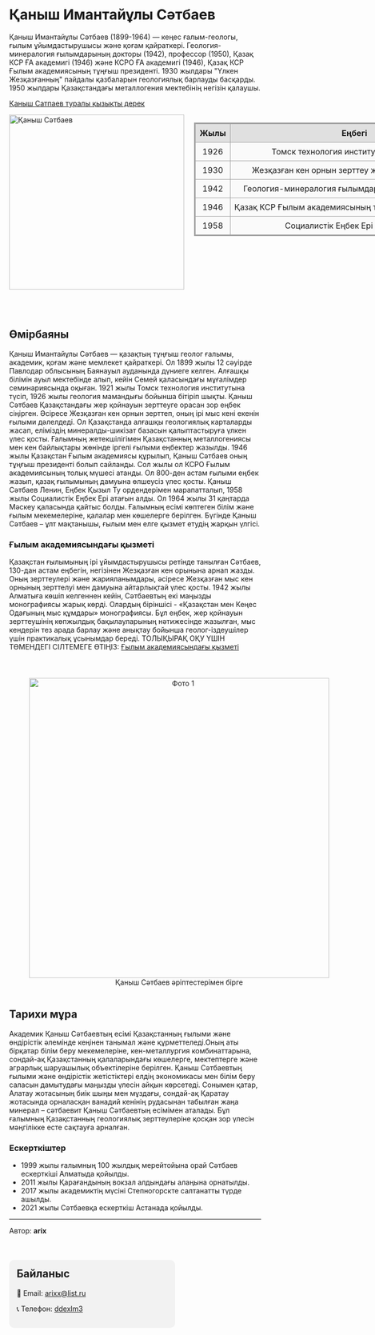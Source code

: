 <!DOCTYPE html>

<html lang="kk">

<head>
  <meta charset="UTF-8">
  <meta name="viewport" content="width=device-width, initial-scale=1.0">
  <title>Қаныш Имантайұлы Сәтбаев</title>

  <style>
    nav {
      position: fixed;
      top: 10px;
      left: 1100px;
      background-color: #f2f2f2;
      padding: 10px;
      border-radius: 10px;
    }

    nav a {
      display: block;
      margin: 5px 0;
      text-decoration: none;
      color: black;
    }

    .photos {
      display: flex;
      align-items: flex-start;
      gap: 50px;
      margin-top: 40px;
    }

    figure {
      text-align: center;
    }

    table {
      border-collapse: collapse;
      width: 450px;
      text-align: center;
      background-color: #fafafa;
      border: 2px solid #a0a0a0;
    }

    th, td {
      border: 1px solid #a0a0a0;
      padding: 8px;
    }

    th {
      background-color: #e0e0e0;
    }

    caption {
      caption-side: top;
      font-weight: bold;
      margin-bottom: 10px;
    }

    footer {
      background-color: #f2f2f2;
      border-radius: 10px;
      padding: 15px;
      margin-top: 50px;
      width: 60%;
    }

    footer h2 {
      margin-top: 0;
    }

    /* ✅ ТЕЛЕФОНҒА АРНАЛҒАН ҚОСЫМША КОД */
    img {
      max-width: 100%;
      height: auto;
      display: block;
    }

    @media (max-width: 768px) {
      nav {
        position: static;
        text-align: center;
        margin-bottom: 15px;
      }

      div[style*="display: flex"] {
        flex-direction: column;
        align-items: center;
        gap: 20px;
      }

      table {
        width: 100% !important;
      }

      .photos {
        flex-direction: column;
        gap: 25px;
      }

      footer {
        width: 100%;
      }
    }
  </style>
</head>

<body>

  <nav>
    <a href="#omirbayan">Өмірбаян</a>
    <a href="#akademiya">Ғылым академиясындағы қызметі</a>
    <a href="#mura">Тарихи мұра</a>
    <a href="#eskertkish">Ескерткіштер</a>
    <a href="#baylanas">Байланыс</a>
  </nav>

  <h1>Қаныш Имантайұлы Сәтбаев</h1>

  <p>
    Қаныш Имантайұлы Сәтбаев (1899-1964) — кеңес ғалым-геологы, ғылым ұйымдастырушысы және қоғам қайраткері.
    Геология-минералогия ғылымдарының докторы (1942), профессор (1950), Қазақ КСР ҒА академигі (1946) және КСРО ҒА академигі (1946), Қазақ
    КСР Ғылым академиясының тұңғыш президенті.
    1930 жылдары "Үлкен Жезқазғанның" пайдалы қазбаларын геологиялық барлауды басқарды.
    1950 жылдары Қазақстандағы металлогения мектебінің негізін қалаушы.
  </p>

  <a href="E-history.kze-history.kz › kz › news › showҚазақтың қанышы жайлы 15 қызықты дерек">Қаныш Сатпаев туралы қызықты дерек</a>
 
<!-- Сурет пен таблица бір қатарда -->
<div style="display: flex; align-items: flex-start; justify-content: flex-start; gap: 20px; flex-wrap: nowrap;">

  <!-- Сурет -->
  <div style="flex: 0 0 auto;">
    <img src="https://kazpravda.kz/media/news/2024/04/19/%D1%81%D0%B0%D1%82%D0%BF%D0%B0%D0%B5%D0%B2.jpeg"
         alt="Қаныш Сәтбаев" width="350">
  </div>

  <!-- Таблица -->
  <div style="flex: 20 20 auto;">
    <table border="5" style="border-collapse: collapse; width: 600px;">
      <tr style="background-color:#f2f2f2;">
        <th>Жылы</th>
        <th>Еңбегі</th>
      </tr>
      <tr>
        <td>1926</td>
        <td>Томск технология институтын тәмамдады</td>
      </tr>
      <tr>
        <td>1930</td>
        <td>Жезқазған кен орнын зерттеу жұмыстарын бастады</td>
      </tr>
      <tr>
        <td>1942</td>
        <td>Геология-минералогия ғылымдарының докторы атанды</td>
      </tr>
      <tr>
        <td>1946</td>
        <td>Қазақ КСР Ғылым академиясының тұңғыш президенті болды</td>
      </tr>
      <tr>
        <td>1958</td>
        <td>Социалистік Еңбек Ері атағын алды</td>
      </tr>
    </table>
  </div>
</div>

  <br><br>

  <h2 id="omirbayan">Өмірбаяны</h2>
  <p>
    Қаныш Имантайұлы Сәтбаев — қазақтың тұңғыш геолог ғалымы, академик, қоғам және мемлекет қайраткері. Ол 1899 жылы 12 сәуірде Павлодар облысының Баянауыл ауданында дүниеге келген.
    Алғашқы білімін ауыл мектебінде алып, кейін Семей қаласындағы мұғалімдер семинариясында оқыған. 1921 жылы Томск технология институтына түсіп, 1926 жылы геология мамандығы бойынша бітіріп шықты.
    Қаныш Сәтбаев Қазақстандағы жер қойнауын зерттеуге орасан зор еңбек сіңірген. Әсіресе Жезқазған кен орнын зерттеп, оның ірі мыс кені екенін ғылыми дәлелдеді. Ол Қазақстанда алғашқы геологиялық карталарды жасап, еліміздің минералды-шикізат базасын қалыптастыруға үлкен үлес қосты. 
    Ғалымның жетекшілігімен Қазақстанның металлогениясы мен кен байлықтары жөнінде іргелі ғылыми еңбектер жазылды.
    1946 жылы Қазақстан Ғылым академиясы құрылып, Қаныш Сәтбаев оның тұңғыш президенті болып сайланды. Сол жылы ол КСРО Ғылым академиясының толық мүшесі атанды. Ол 800-ден астам ғылыми еңбек жазып, қазақ ғылымының дамуына өлшеусіз үлес қосты.
    Қаныш Сәтбаев Ленин, Еңбек Қызыл Ту ордендерімен марапатталып, 1958 жылы Социалистік Еңбек Ері атағын алды. Ол 1964 жылы 31 қаңтарда Мәскеу қаласында қайтыс болды. Ғалымның есімі көптеген білім және ғылым мекемелеріне, қалалар мен көшелерге берілген. Бүгінде Қаныш Сәтбаев – ұлт мақтанышы, ғылым мен елге қызмет етудің жарқын үлгісі.
  </p>

  <h3 id="akademiya">Ғылым академиясындағы қызметі</h3>
  <p>
    Қазақстан ғылымының ірі ұйымдастырушысы ретінде танылған Сәтбаев, 130-дан астам еңбегін, негізінен Жезқазған кен орынына арнап жазды. Оның зерттеулері және жарияланымдары, әсіресе Жезқазған мыс кен орнының зерттелуі мен дамуына айтарлықтай үлес қосты.
    1942 жылы Алматыға көшіп келгеннен кейін, Сәтбаевтың екі маңызды монографиясы жарық көрді. Олардың біріншісі - «Қазақстан мен Кеңес Одағының мыс құмдары» монографиясы. Бұл еңбек, жер қойнауын зерттеушінің көпжылдық бақылауларының нәтижесінде жазылған, мыс кендерін тез арада барлау және анықтау бойынша геолог-іздеушілер үшін практикалық ұсынымдар береді.
    ТОЛЫҚЫРАҚ ОҚУ ҮШІН ТӨМЕНДЕГІ СІЛТЕМЕГЕ ӨТІҢІЗ:
    <a href="https://kk.wikipedia.org/wiki/%D2%9A%D0%B0%D0%BD%D1%8B%D1%88_%D0%98%D0%BC%D0%B0%D0%BD%D1%82%D0%B0%D0%B9%D2%B1%D0%BB%D1%8B_%D0%A1%D3%99%D1%82%D0%B1%D0%B0%D0%B5%D0%B2#%D2%92%D1%8B%D0%BB%D1%8B%D0%BC_%D0%B0%D0%BA%D0%B0%D0%B4%D0%B5%D0%BC%D0%B8%D1%8F%D1%81%D1%8B%D0%BD%D0%B4%D0%B0%D2%93%D1%8B_%D2%9B%D1%8B%D0%B7%D0%BC%D0%B5%D1%82%D1%96">Ғылым академиясындағы қызметі</a>
  </p>

  <div class="photos">
    <figure>
      <img src="https://e-history.kz/storage/images/news/8n/jp/BV/8njpBVM9Zt9Y3hJGrUAI7AiSlKaZB8Y4K0i3WMR5.jpg" alt="Фото 1" width="600">
      <figcaption>Қаныш Сәтбаев әріптестерімен бірге</figcaption>
    </figure>

    <figure>
      <img src="https://e-history.kz/storage/images/news/OG/kc/1B/OGkc1BaFWqOzedPpdGzafubU8OFmx03ipb7gPnfq.jpg" alt="Фото 2" width="500">
      <figcaption>Қаныш Сәтбаев пен Жұмабек Тәшенев төрде отыр. 
      Қазақстан Ғылым академиясында. Алматы қаласы, 1956.</figcaption>
    </figure>
  </div>

  <h2 id="mura">Тарихи мұра</h2>
  <p>
    Академик Қаныш Сәтбаевтың есімі Қазақстанның ғылыми және өндірістік әлемінде кеңінен танымал және құрметтеледі.Оның аты бірқатар білім беру мекемелеріне, кен-металлургия комбинаттарына, сондай-ақ Қазақстанның қалаларындағы көшелерге, мектептерге және аграрлық шаруашылық объектілеріне берілген. 
    Қаныш Сәтбаевтың ғылыми және өндірістік жетістіктері елдің экономикасы мен білім беру саласын дамытудағы маңызды үлесін айқын көрсетеді. 
    Сонымен қатар, Алатау жотасының биік шыңы мен мұздағы, сондай-ақ Қаратау жотасында орналасқан ванадий кенінің рудасынан табылған жаңа минерал – сәтбаевит Қаныш Сәтбаевтың есімімен аталады. 
    Бұл ғалымның Қазақстанның геологиялық зерттеулеріне қосқан зор үлесін мәңгілікке есте сақтауға арналған.
  </p>

  <h3 id="eskertkish">Ескерткіштер</h3>
  <ul>
    <li>1999 жылы ғалымның 100 жылдық мерейтойына орай Сәтбаев ескерткіші Алматыда қойылды.</li>
    <li>2011 жылы Қарағандының вокзал алдындағы алаңына орнатылды.</li>
    <li>2017 жылы академиктің мүсіні Степногорскте салтанатты түрде ашылды.</li>
    <li>2021 жылы Сәтбаевқа ескерткіш Астанада қойылды.</li>
  </ul>

  <hr>

  <p>Автор: <strong>arix</strong></p>

  <footer id="baylanas">
    <h2>Байланыс</h2>
    <p>📧 Email: <a href="mailto: arixx@list.ru "> arixx@list.ru </a></p>
    <p>📞 Телефон: <a href="tel:ddexlm">ddexlm3</a></p>
  </footer>

</body>
</html>
